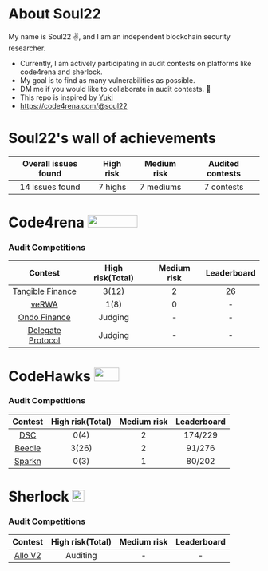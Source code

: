 # About Soul22
My name is Soul22 :v:, and I am an independent blockchain security researcher.

- Currently, I am actively participating in audit contests on platforms like code4rena and sherlock.
- My goal is to find as many vulnerabilities as possible. 
- DM me if you would like to collaborate in audit contests.  :two_men_holding_hands:
- This repo is inspired by [Yuki](https://github.com/SilentYuki)
- https://code4rena.com/@soul22

# Soul22's wall of achievements

| Overall issues found | High risk | Medium risk | Audited contests |
|:--:|:--:|:--:|:--:|
| 14 issues found | 7 highs | 7 mediums | 7 contests |


# Code4rena <img src="https://code4rena.com/logos/c4-logo.svg" width=100 height=25>

### Audit Competitions
| Contest | High risk(Total) | Medium risk | Leaderboard |
|:--:|:--:|:--:|:--:|
| [Tangible Finance](https://code4rena.com/contests/2023-08-tangible-caviar#top) | 3(12) | 2  | 26 | 
| [veRWA](https://code4rena.com/contests/2023-08-verwa#top) | 1(8)| 0 | - | 
| [Ondo Finance](https://code4rena.com/contests/2023-09-ondo-finance#top) | Judging | - | - |
| [Delegate Protocol](https://code4rena.com/contests/2023-09-delegate#top) |  Judging  | - | -  |







# CodeHawks <img src="https://res.cloudinary.com/droqoz7lg/image/upload/v1689080263/snhkgvtsidryjdtx0pce.png" width=50 height=27>

### Audit Competitions
| Contest | High risk(Total) | Medium risk | Leaderboard |
|:--:|:--:|:--:|:--:|
| [DSC](https://www.codehawks.com/contests/cljx3b9390009liqwuedkn0m0) | 0(4) | 2 | 174/229 | 
| [Beedle](https://www.codehawks.com/contests/clkbo1fa20009jr08nyyf9wbx) | 3(26) | 2 |91/276 |
| [Sparkn](https://www.codehawks.com/contests/cllcnja1h0001lc08z7w0orxx) | 0(3)| 1 |  80/202	 |



# Sherlock <img src="https://audits.sherlock.xyz/_next/static/media/sherlock_logo.dc2b3290.svg" width=24 height=23.5>

### Audit Competitions
| Contest | High risk(Total) | Medium risk | Leaderboard |
|:--:|:--:|:--:|:--:|
| [Allo V2](https://audits.sherlock.xyz/contests/109) |  Auditing  | - | -  |
